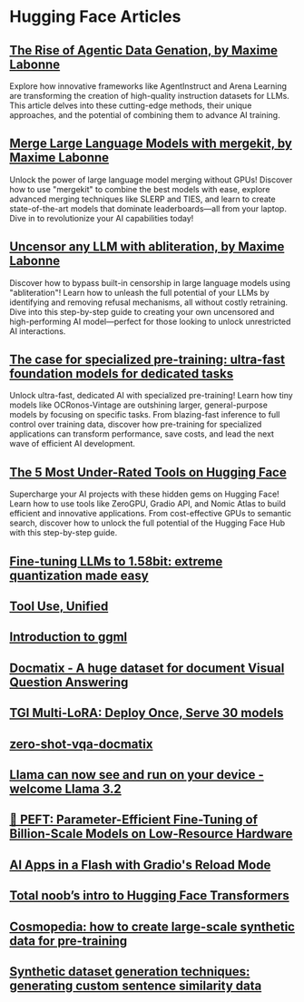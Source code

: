# Hugging Face Articles
## [The Rise of Agentic Data Genation, by Maxime Labonne](https://huggingface.co/blog/mlabonne/agentic-datagen)

Explore how innovative frameworks like AgentInstruct and Arena Learning are transforming the creation of high-quality instruction datasets for LLMs. This article delves into these cutting-edge methods, their unique approaches, and the potential of combining them to advance AI training.

## [Merge Large Language Models with mergekit, by Maxime Labonne](https://huggingface.co/blog/mlabonne/merge-models)

Unlock the power of large language model merging without GPUs! Discover how to use "mergekit" to combine the best models with ease, explore advanced merging techniques like SLERP and TIES, and learn to create state-of-the-art models that dominate leaderboards—all from your laptop. Dive in to revolutionize your AI capabilities today!

## [Uncensor any LLM with abliteration, by Maxime Labonne](https://huggingface.co/blog/mlabonne/abliteration)

Discover how to bypass built-in censorship in large language models using "abliteration"! Learn how to unleash the full potential of your LLMs by identifying and removing refusal mechanisms, all without costly retraining. Dive into this step-by-step guide to creating your own uncensored and high-performing AI model—perfect for those looking to unlock unrestricted AI interactions.

## [The case for specialized pre-training: ultra-fast foundation models for dedicated tasks](https://huggingface.co/blog/Pclanglais/specialized-pre-training)

Unlock ultra-fast, dedicated AI with specialized pre-training! Learn how tiny models like OCRonos-Vintage are outshining larger, general-purpose models by focusing on specific tasks. From blazing-fast inference to full control over training data, discover how pre-training for specialized applications can transform performance, save costs, and lead the next wave of efficient AI development.

## [The 5 Most Under-Rated Tools on Hugging Face](https://huggingface.co/blog/unsung-heroes)

Supercharge your AI projects with these hidden gems on Hugging Face! Learn how to use tools like ZeroGPU, Gradio API, and Nomic Atlas to build efficient and innovative applications. From cost-effective GPUs to semantic search, discover how to unlock the full potential of the Hugging Face Hub with this step-by-step guide.

## [Fine-tuning LLMs to 1.58bit: extreme quantization made easy](https://huggingface.co/blog/1_58_llm_extreme_quantization)

## [Tool Use, Unified](https://huggingface.co/blog/unified-tool-use)

## [Introduction to ggml](https://huggingface.co/blog/introduction-to-ggml)

## [Docmatix - A huge dataset for document Visual Question Answering](https://huggingface.co/blog/docmatix)

## [TGI Multi-LoRA: Deploy Once, Serve 30 models](https://huggingface.co/blog/multi-lora-serving)

## [zero-shot-vqa-docmatix](https://huggingface.co/blog/zero-shot-vqa-docmatix)

## [Llama can now see and run on your device - welcome Llama 3.2](https://huggingface.co/blog/llama32)

## [🤗 PEFT: Parameter-Efficient Fine-Tuning of Billion-Scale Models on Low-Resource Hardware](https://huggingface.co/blog/peft)

## [AI Apps in a Flash with Gradio's Reload Mode](https://huggingface.co/blog/gradio-reload)

## [Total noob’s intro to Hugging Face Transformers](https://huggingface.co/blog/noob_intro_transformers)

## [Cosmopedia: how to create large-scale synthetic data for pre-training](https://huggingface.co/blog/cosmopedia)

## [Synthetic dataset generation techniques: generating custom sentence similarity data](https://huggingface.co/blog/davanstrien/synthetic-similarity-datasets)
